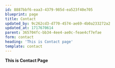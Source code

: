 ```yaml
---
id: 8887bbf6-eaa3-4379-985d-ea523f40e705
blueprint: page
title: Contact
updated_by: 9c262cd3-d770-4574-ae69-4b0a233272a2
updated_at: 1717670614
parent: 365704fc-bb34-4ee4-ae0c-feae4cf7efae
form: contact
heading: 'This is Contact page'
template: contact
---
```

**This is Contact Page**